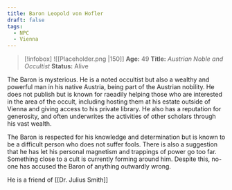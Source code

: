 ```yaml
---
title: Baron Leopold von Hofler
draft: false
tags:
  - NPC
  - Vienna
---
```

> [!infobox]
> ![[Placeholder.png |150]]
> **Age:** 49
> **Title:** *Austrian Noble and Occultist*
> **Status:** Alive

The Baron is mysterious. He is a noted occultist but also a wealthy and powerful man in his native Austria, being part of the Austrian nobility. He does not publish but is known for raeadily helping those who are interested in the area of the occult, including hosting them at his estate outside of Vienna and giving access to his private library. He also has a reputation for generosity, and often underwrites the activities of other scholars through his vast wealth.

The Baron is respected for his knowledge and determination but is known to be a difficult person who does not suffer fools. There is also a suggestion that he has let his personal magnetism and trappings of power go too far. Something close to a cult is currently forming around him. Despite this, no-one has accused the Baron of anything outwardly wrong.

He is a friend of [[Dr. Julius Smith]]